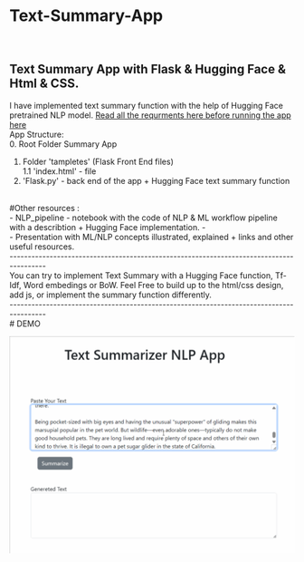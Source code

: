 # Text-Summary-App
<br />

Text Summary App with Flask & Hugging Face & Html & CSS. 
 ----------------------------------------------------------------------------------------
I have implemented text summary function with the help of Hugging Face pretrained NLP model.
[Read all the requrments here before running the app here](https://huggingface.co/docs/transformers/en/installation)
<br />
App Structure:
<br />
0. Root Folder Summary App
 1. Folder 'tampletes' (Flask Front End files)
    <br />
    1.1 'index.html' - file 
  3. 'Flask.py' -  back end of the app + Hugging Face text summary function

<br />
#Other resources :
<br />
- NLP_pipeline - notebook with the code of NLP & ML workflow pipeline with a describtion + Hugging Face implementation.
- <br />
- Presentation with ML/NLP concepts illustrated, explained + links and other useful resources.
 <br />
 ----------------------------------------------------------------------------------------
<br />
You can try to implement Text Summary with a Hugging Face function, Tf-Idf, Word embedings or BoW. Feel Free to build up to the html/css design, add js, or implement the summary function differently. 



<br />
 ----------------------------------------------------------------------------------------
<br />
#  DEMO
<br />

![image](https://github.com/AlbinaKrasykova/Text-Summary-App/blob/main/Text_Summary_App_Demo_2.gif)

